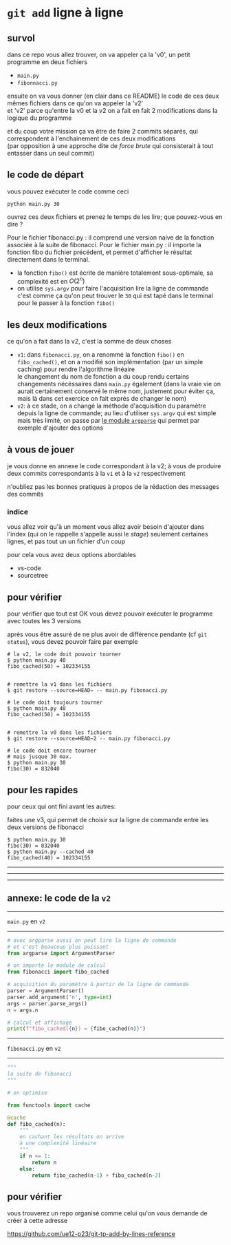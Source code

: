 # `git add` ligne à ligne

## survol

dans ce repo vous allez trouver, on va appeler ça la 'v0', un petit programme en deux fichiers

* `main.py`
* `fibonnacci.py`

ensuite on va vous donner (en clair dans ce README) le code de ces deux mêmes fichiers dans ce qu'on va appeler la 'v2'  
et 'v2' parce qu'entre la v0 et la v2 on a fait en fait 2 modifications dans la logique du programme

et du coup votre mission ça va être de faire 2 commits séparés, qui correspondent à l'enchainement de ces deux modifications  
(par opposition à une approche dite de *force brute* qui consisterait à tout entasser dans un seul commit)

## le code de départ

vous pouvez exécuter le code comme ceci

```
python main.py 30
```

ouvrez ces deux fichiers et prenez le temps de les lire; que pouvez-vous en dire ?

Pour le fichier fibonacci.py : il comprend une version naive de la fonction associée à la suite de fibonacci.
Pour le fichier main.py : il importe la fonction fibo du fichier précédent, et permet d'afficher le résultat directement dans le terminal.

* la fonction `fibo()` est écrite de manière totalement sous-optimale, sa complexité est en $O(2^n)$
* on utilise `sys.argv` pour faire l'acquisition lire la ligne de commande  
  c'est comme ça qu'on peut trouver le `30` qui est tapé dans le terminal pour le passer à la fonction `fibo()`

## les deux modifications

ce qu'on a fait dans la v2, c'est la somme de deux choses

* `v1`: dans `fibonacci.py`, on a renommé la fonction `fibo()` en `fibo_cached()`,
  et on a modifié son implémentation (par un simple caching) pour rendre l'algorithme linéaire  
  le changement du nom de fonction a du coup rendu certains changements nécéssaires dans `main.py` également (dans la vraie vie on aurait certainement conservé le même nom, justement pour éviter ça, mais là dans cet exercice on fait exprés de changer le nom)
* `v2`: à ce stade, on a changé la méthode d'acquisition du paramètre depuis la ligne de commande; au lieu d'utiliser `sys.argv` qui est simple mais très limité, on passe par [le module `argparse`](https://docs.python.org/3/howto/argparse.html) qui permet par exemple d'ajouter des options

## à vous de jouer

je vous donne en annexe le code correspondant à la v2; à vous de produire deux commits correspondants à la `v1` et à la `v2` respectivement

n'oubliez pas les bonnes pratiques à propos de la rédaction des messages des commits

### indice

vous allez voir qu'à un moment vous allez avoir besoin d'ajouter dans l'index (qui on le rappelle s'appelle aussi le *stage*) seulement certaines lignes, et pas tout un un fichier d'un coup

pour cela vous avez deux options abordables

* vs-code
* sourcetree

## pour vérifier

pour vérifier que tout est OK vous devez pouvoir
exécuter le programme avec toutes les 3 versions

aprés vous être assuré de ne plus avoir de différence pendante (cf `git status`), vous devez pouvoir faire par exemple

```
# la v2, le code doit pouvoir tourner
$ python main.py 40
fibo_cached(50) = 102334155


# remettre la v1 dans les fichiers
$ git restore --source=HEAD~ -- main.py fibonacci.py

# le code doit toujours tourner
$ python main.py 40
fibo_cached(50) = 102334155


# remettre la v0 dans les fichiers
$ git restore --source=HEAD~2 -- main.py fibonacci.py

# le code doit encore tourner
# mais jusque 30 max.
$ python main.py 30
fibo(30) = 832040
```

## pour les rapides

pour ceux qui ont fini avant les autres:

faites une v3, qui permet de choisir sur la ligne de commande entre les deux versions de fibonacci

```
$ python main.py 30
fibo(30) = 832040
$ python main.py --cached 40
fibo_cached(40) = 102334155
```

***
***
***

## annexe: le code de la `v2`

***
`main.py` en `v2`
***

```python
# avec argparse aussi on peut lire la ligne de commande
# et c'est beaucoup plus puissant
from argparse import ArgumentParser

# on importe le module de calcul
from fibonacci import fibo_cached

# acquisition du paramètre à partir de la ligne de commande
parser = ArgumentParser()
parser.add_argument('n', type=int)
args = parser.parse_args()
n = args.n

# calcul et affichage
print(f"fibo_cached({n}) = {fibo_cached(n)}")
```

***
`fibonacci.py` en `v2`
***

```python
"""
la suite de fibonacci
"""

# on optimise

from functools import cache

@cache
def fibo_cached(n):
    """
    en cachant les résultats on arrive
    à une complexité linéaire
    """
    if n <= 1:
        return n
    else:
        return fibo_cached(n-1) + fibo_cached(n-2)
```

## pour vérifier

vous trouverez un repo organisé comme celui qu'on vous demande de créer à cette adresse

<https://github.com/ue12-p23/git-tp-add-by-lines-reference>
